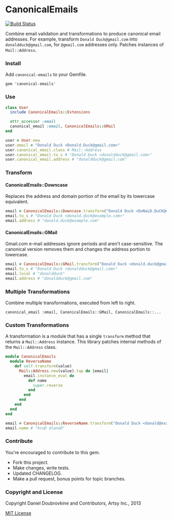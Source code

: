CanonicalEmails
==============

[![Build Status](https://travis-ci.org/dblock/canonical-emails.png)](https://travis-ci.org/dblock/canonical-emails)

Combine email validation and transformations to produce canonical email addresses. For example, transform `Donald Duck@gmail.com` into `donaldduck@gmail.com`, for `@gmail.com` addresses only. Patches instances of `Mail::Address`.

### Install

Add `canonical-emails` to your Gemfile.

```
gem 'canonical-emails'
```

### Use

``` ruby
class User
  include CanonicalEmails::Extensions

  attr_accessor :email
  canonical_email :email, CanonicalEmails::GMail
end

user = User.new
user.email = "Donald Duck <Donald.Duck@gmail.com>"
user.canonical_email.class # Mail::Address
user.canonical_email.to_s # "Donald Duck <donaldduck@gmail.com>"
user.canonical_email.address # "donaldduck@gmail.com"
``` 

### Transform

#### CanonicalEmails::Downcase

Replaces the address and domain portion of the email by its lowercase equivalent.

``` ruby
email = CanonicalEmails::Downcase.transform("Donald Duck <DoNaLD.DuCK@eXaMPLe.CoM>")
email.to_s # "Donald Duck <donald.duck@example.com>"
email.address # "donald.duck@example.com"
```

#### CanonicalEmails::GMail

Gmail.com e-mail addresses ignore periods and aren't case-sensitive. The canonical version removes them and changes the address portion to lowercase.

``` ruby
email = CanonicalEmails::GMail.transform("Donald Duck <donald.duck@gmail.com>")
email.to_s # "Donald Duck <donaldduck@gmail.com>"
email.local # "donaldduck"
email.address # "donaldduck@gmail.com"
```

### Multiple Transformations

Combine multiple transformations, executed from left to right.

```
canonical_email :email, CanonicalEmails::GMail, CanonicalEmails::...
```

### Custom Transformations

A transformation is a module that has a single `transform` method that returns a `Mail::Address` instance. This library patches internal methods of the `Mail::Address` class.

``` ruby
module CanonicalEmails
  module ReverseName
    def self.transform(value)
      Mail::Address.new(value).tap do |email|
        email.instance_eval do
          def name
            super.reverse
          end
        end
      end
    end
  end
end

email = CanonicalEmails::ReverseName.transform("Donald Duck <donald@example.org>")
email.name # "kcuD dlanoD"
```

### Contribute

You're encouraged to contribute to this gem.

* Fork this project.
* Make changes, write tests.
* Updated CHANGELOG.
* Make a pull request, bonus points for topic branches.

### Copyright and License

Copyright Daniel Doubrovkine and Contributors, Artsy Inc., 2013

[MIT License](LICENSE.md)
